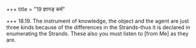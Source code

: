 +++
title = "19 ज्ञानङ् कर्म"

+++
18.19. The instrument of knowledge, the object and the agent are just
three kinds because of the differences in the Strands-thus it is
declared in enumerating the Strands. These also you must listen to
\[from Me\] as they are.
